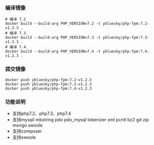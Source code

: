 ### 编译镜像
```
# 编译 7.2
docker build --build-arg PHP_VERSION=7.2 -t ybluesky/php-fpm:7.2-v1.2.3 .
# 编译 7.3
docker build --build-arg PHP_VERSION=7.3 -t ybluesky/php-fpm:7.3-v1.2.3 .
# 编译 7.4
docker build --build-arg PHP_VERSION=7.4 -t ybluesky/php-fpm:7.4-v1.2.3 .
```

### 提交镜像
```
docker push ybluesky/php-fpm:7.2-v1.2.3
docker push ybluesky/php-fpm:7.3-v1.2.3
docker push ybluesky/php-fpm:7.4-v1.2.3
```

### 功能说明
- 支持php7.2、php7.3、php7.4
- 支持mysqli mbstring pdo pdo_mysql tokenizer xml pcntl bz2 gd zip mongo swoole
- 支持composer
- 支持swoole
